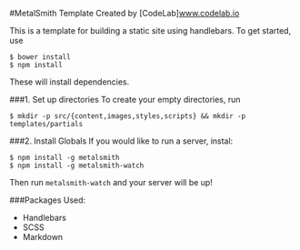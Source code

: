 #MetalSmith Template
Created by [CodeLab]www.codelab.io

This is a template for building a static site using handlebars.
To get started, use 

	$ bower install
	$ npm install

These will install dependencies.

###1. Set up directories
To create your empty directories, run 
	
	$ mkdir -p src/{content,images,styles,scripts} && mkdir -p templates/partials

###2. Install Globals
If you would like to run a server, instal:

	$ npm install -g metalsmith
	$ npm install -g metalsmith-watch

Then run `metalsmith-watch` and your server will be up!

###Packages Used:
- Handlebars
- SCSS
- Markdown
